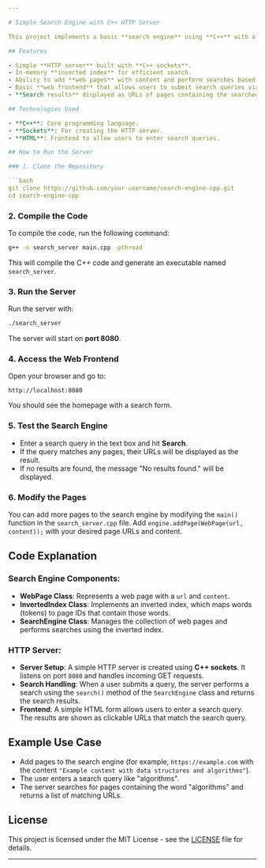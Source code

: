 ```yaml
---

# Simple Search Engine with C++ HTTP Server

This project implements a basic **search engine** using **C++** with a simple **HTTP server**. The search engine indexes web pages and allows users to perform searches for specific content. The server handles search requests and returns results in the form of URLs where the content is found.

## Features

- Simple **HTTP server** built with **C++ sockets**.
- In-memory **inverted index** for efficient search.
- Ability to add **web pages** with content and perform searches based on tokens (words).
- Basic **web frontend** that allows users to submit search queries via a simple HTML form.
- **Search results** displayed as URLs of pages containing the searched tokens.

## Technologies Used

- **C++**: Core programming language.
- **Sockets**: For creating the HTTP server.
- **HTML**: Frontend to allow users to enter search queries.

## How to Run the Server

### 1. Clone the Repository

```bash
git clone https://github.com/your-username/search-engine-cpp.git
cd search-engine-cpp
```

### 2. Compile the Code

To compile the code, run the following command:

```bash
g++ -o search_server main.cpp -pthread
```

This will compile the C++ code and generate an executable named `search_server`.

### 3. Run the Server

Run the server with:

```bash
./search_server
```

The server will start on **port 8080**.

### 4. Access the Web Frontend

Open your browser and go to:

```
http://localhost:8080
```

You should see the homepage with a search form.

### 5. Test the Search Engine

- Enter a search query in the text box and hit **Search**.
- If the query matches any pages, their URLs will be displayed as the result.
- If no results are found, the message "No results found." will be displayed.

### 6. Modify the Pages

You can add more pages to the search engine by modifying the `main()` function in the `search_server.cpp` file. Add `engine.addPage(WebPage(url, content));` with your desired page URLs and content.

## Code Explanation

### **Search Engine Components:**

- **WebPage Class**: Represents a web page with a `url` and `content`.
- **InvertedIndex Class**: Implements an inverted index, which maps words (tokens) to page IDs that contain those words.
- **SearchEngine Class**: Manages the collection of web pages and performs searches using the inverted index.

### **HTTP Server:**

- **Server Setup**: A simple HTTP server is created using **C++ sockets**. It listens on port `8080` and handles incoming GET requests.
- **Search Handling**: When a user submits a query, the server performs a search using the `search()` method of the `SearchEngine` class and returns the search results.
- **Frontend**: A simple HTML form allows users to enter a search query. The results are shown as clickable URLs that match the search query.

## Example Use Case

- Add pages to the search engine (for example, `https://example.com` with the content `"Example content with data structures and algorithms"`).
- The user enters a search query like "algorithms".
- The server searches for pages containing the word "algorithms" and returns a list of matching URLs.

## License

This project is licensed under the MIT License - see the [LICENSE](LICENSE) file for details.

---
```

